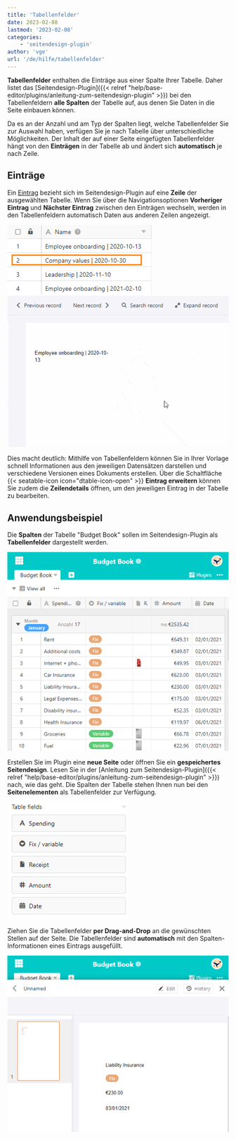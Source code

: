 ```yaml
---
title: 'Tabellenfelder'
date: 2023-02-08
lastmod: '2023-02-08'
categories:
    - 'seitendesign-plugin'
author: 'vge'
url: '/de/hilfe/tabellenfelder'
---
```


**Tabellenfelder** enthalten die Einträge aus einer Spalte Ihrer Tabelle. Daher listet das [Seitendesign-Plugin]({{< relref "help/base-editor/plugins/anleitung-zum-seitendesign-plugin" >}}) bei den Tabellenfeldern **alle Spalten** der Tabelle auf, aus denen Sie Daten in die Seite einbauen können.

Da es an der Anzahl und am Typ der Spalten liegt, welche Tabellenfelder Sie zur Auswahl haben, verfügen Sie je nach Tabelle über unterschiedliche Möglichkeiten. Der Inhalt der auf einer Seite eingefügten Tabellenfelder hängt von den **Einträgen** in der Tabelle ab und ändert sich **automatisch** je nach Zeile.

## Einträge

Ein [Eintrag](https://seatable.io/docs/seitendesign-plugin/eintraege-und-seiten/) bezieht sich im Seitendesign-Plugin auf eine **Zeile** der ausgewählten Tabelle. Wenn Sie über die Navigationsoptionen **Vorheriger Eintrag** und **Nächster Eintrag** zwischen den Einträgen wechseln, werden in den Tabellenfeldern automatisch Daten aus anderen Zeilen angezeigt.

![Zweiter Eintrag der verwendeten Tabelle für das Seitenplugin.](images/Tabelle-2-eintraege.png) ![Eintrag zwei bei der Verwendung vom Seitenplugin.](images/Eintraege-2.gif)

Dies macht deutlich: Mithilfe von Tabellenfeldern können Sie in Ihrer Vorlage schnell Informationen aus den jeweiligen Datensätzen darstellen und verschiedene Versionen eines Dokuments erstellen. Über die Schaltfläche {{< seatable-icon icon="dtable-icon-open" >}} **Eintrag erweitern** können Sie zudem die **Zeilendetails** öffnen, um den jeweiligen Eintrag in der Tabelle zu bearbeiten.

## Anwendungsbeispiel

Die **Spalten** der Tabelle "Budget Book" sollen im Seitendesign-Plugin als **Tabellenfelder** dargestellt werden.

![Tabellenbeispiel Budget Book.](images/Tabelle-Budget-Book.png)

Erstellen Sie im Plugin eine **neue Seite** oder öffnen Sie ein **gespeichertes Seitendesign**. Lesen Sie in der [Anleitung zum Seitendesign-Plugin]({{< relref "help/base-editor/plugins/anleitung-zum-seitendesign-plugin" >}}) nach, wie das geht. Die Spalten der Tabelle stehen Ihnen nun bei den **Seitenelementen** als Tabellenfelder zur Verfügung.

![Tabellenfelder der Tabelle Budget Book.](images/Tabellenfelder-Burdget-Book.png)

Ziehen Sie die Tabellenfelder **per Drag-and-Drop** an die gewünschten Stellen auf der Seite. Die Tabellenfelder sind **automatisch** mit den Spalten-Informationen eines Eintrags ausgefüllt.

![Seitendesign-Plugin Beispiel Budget Book.](images/Seitendesign-Plugin-Budget-Book.png)
